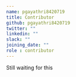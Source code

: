 ```yaml
---
name: pgayathri8420719
title: Contributor
github: pgayathri8420719
twitter: ""
linkedin: ""
slack: ""
joining_date: ""
role : contributor
---
```


Still waiting for this
